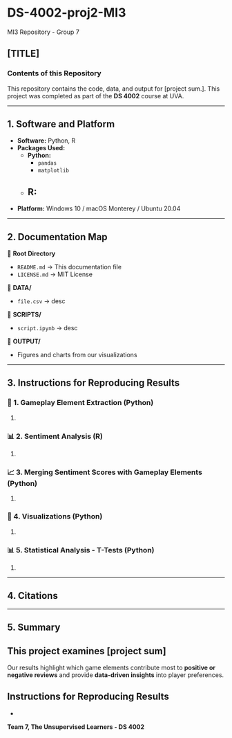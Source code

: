 # DS-4002-proj2-MI3
MI3 Repository - Group 7  

## [TITLE]  

### **Contents of this Repository**  
This repository contains the code, data, and output for [project sum.]. This project was completed as part of the **DS 4002** course at UVA.  

---

## **1. Software and Platform**  
- **Software:** Python, R  
- **Packages Used:**  
  - **Python:**  
    - `pandas`
    - `matplotlib`
  - **R:**  
    - 
- **Platform:** Windows 10 / macOS Monterey / Ubuntu 20.04  

---

## **2. Documentation Map**  

📂 **Root Directory**  
  - `README.md` → This documentation file  
  - `LICENSE.md` → MIT License  

📂 **DATA/**  
  - `file.csv` → desc

📂 **SCRIPTS/**  
  - `script.ipynb` → desc

📂 **OUTPUT/**  
  - Figures and charts from our visualizations  

---

## **3. Instructions for Reproducing Results**  

### **📝 1. Gameplay Element Extraction (Python)**
1. 

### **📊 2. Sentiment Analysis (R)**
1. 

### **📈 3. Merging Sentiment Scores with Gameplay Elements (Python)**
1. 

### **🎨 4. Visualizations (Python)**
1. 

### **📊 5. Statistical Analysis - T-Tests (Python)**
1. 

---

## **4. Citations**  

---

## **5. Summary**
This project examines [project sum]
- 

Our results highlight which game elements contribute most to **positive or negative reviews** and provide **data-driven insights** into player preferences.

## **Instructions for Reproducing Results**
- 

**Team 7, The Unsupervised Learners - DS 4002**

